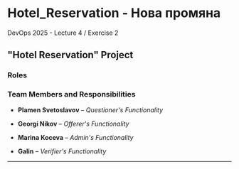 # Hotel_Reservation - Нова промяна
DevOps 2025 - Lecture 4 / Exercise 2

## "Hotel Reservation" Project

### Roles 

### Team Members and Responsibilities

- **Plamen Svetoslavov** – *Questioner's Functionality*  

- **Georgi Nikov** – *Offerer's Functionality*  

- **Marina Koceva** – *Admin's Functionality*  

- **Galin** – *Verifier's Functionality* 

---------------------------------------------------------------------------------
